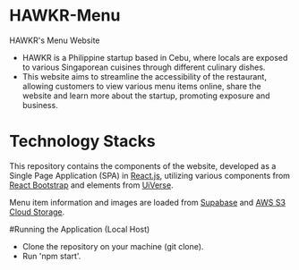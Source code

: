 # HAWKR-Menu
HAWKR's Menu Website

- HAWKR is a Philippine startup based in Cebu, where locals are exposed to various Singaporean cuisines through different culinary dishes.
- This website aims to streamline the accessibility of the restaurant, allowing customers to view various menu items online, share the website and learn more about the startup, promoting exposure and business.

# Technology Stacks
This repository contains the components of the website, developed as a Single Page Application (SPA) in <a href = "https://react.dev/">React.js</a>, utilizing various components from <a href = "https://react-bootstrap.netlify.app/">React Bootstrap</a> and elements from <a href="https://uiverse.io/">UiVerse</a>.

Menu item information and images are loaded from <a href = "https://supabase.com/">Supabase</a> and <a href = "https://aws.amazon.com/pm/serv-s3/?trk=858ce643-4e27-400a-9d84-2201c8637b33&sc_channel=ps&ef_id=Cj0KCQjwss3DBhC3ARIsALdgYxPp_udsR2XfFpYjeNzAcrvyX8Z3Uy9N2PdYhKqUIiA-UNaEq94vIZAaAnavEALw_wcB:G:s&s_kwcid=AL!4422!3!717562984443!e!!g!!aws%20s3!21808150791!165834916461&gad_campaignid=21808150791&gbraid=0AAAAADjHtp_vZZDah4oKGZbC2LzCjEpdw&gclid=Cj0KCQjwss3DBhC3ARIsALdgYxPp_udsR2XfFpYjeNzAcrvyX8Z3Uy9N2PdYhKqUIiA-UNaEq94vIZAaAnavEALw_wcB">AWS S3 Cloud Storage</a>.

#Running the Application (Local Host)
- Clone the repository on your machine (git clone).
- Run 'npm start'.
